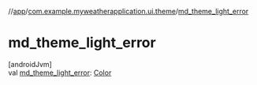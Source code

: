 //[app](../../index.md)/[com.example.myweatherapplication.ui.theme](index.md)/[md_theme_light_error](md_theme_light_error.md)

# md_theme_light_error

[androidJvm]\
val [md_theme_light_error](md_theme_light_error.md): [Color](https://developer.android.com/reference/kotlin/androidx/compose/ui/graphics/Color.html)
